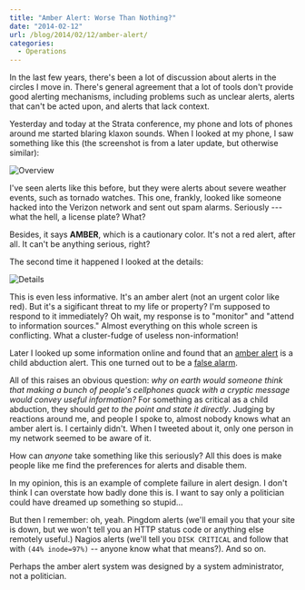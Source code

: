 ```yaml
---
title: "Amber Alert: Worse Than Nothing?"
date: "2014-02-12"
url: /blog/2014/02/12/amber-alert/
categories:
  - Operations
---
```

In the last few years, there's been a lot of discussion about alerts in the
circles I move in. There's general agreement that a lot of tools don't provide
good alerting mechanisms, including problems such as unclear alerts, alerts that
can't be acted upon, and alerts that lack context.

Yesterday and today at the Strata conference, my phone and lots of
phones around me started blaring klaxon sounds. When I looked at my phone, I saw
something like this (the screenshot is from a later update, but otherwise
similar):

![Overview](/media/2014/02/amber-alert-overview.png)

I've seen alerts like this before, but they were alerts about severe weather
events, such as tornado watches. This one, frankly, looked like someone hacked
into the Verizon network and sent out spam alarms. Seriously --- what the hell,
a license plate? What?

Besides, it says **AMBER**, which is a cautionary color. It's not a red alert,
after all. It can't be anything serious, right?

The second time it happened I looked at the details:

![Details](/media/2014/02/amber-alert-detail.png)

This is even less informative. It's an amber alert (not an urgent color like
red). But it's a sigificant threat to my life or property? I'm supposed to
respond to it immediately? Oh wait, my response is to "monitor" and "attend to
information sources." Almost everything on this whole screen is conflicting.
What a cluster-fudge of useless non-information!

Later I looked up some information online and found that an [amber alert](http://en.wikipedia.org/wiki/AMBER_Alert) is a
child abduction alert. This one turned out to be a [false alarm](http://www.sfgate.com/crime/article/Person-of-interest-in-Amber-Alert-case-5228726.php).

All of this raises an obvious question: *why on earth would someone think that
making a bunch of people's cellphones quack with a cryptic message would convey
useful information?* For something as critical as a child abduction, they should
*get to the point and state it directly*. Judging by reactions around me, and
people I spoke to, almost nobody knows what an amber alert is. I certainly
didn't. When I tweeted about it, only one person in my network seemed to be
aware of it.

How can *anyone* take something like this seriously? All this does is make
people like me find the preferences for alerts and disable them.

In my opinion, this is an example of complete failure in alert design. I don't
think I can overstate how badly done this is. I want to say only a politician
could have dreamed up something so stupid...

But then I remember: oh, yeah. Pingdom alerts (we'll email you that your site is
down, but we won't tell you an HTTP status code or anything else remotely
useful.) Nagios alerts (we'll tell you `DISK CRITICAL` and follow that with
`(44% inode=97%)` -- anyone know what that means?). And so on.

Perhaps the amber alert system was designed by a system administrator, not a
politician.


